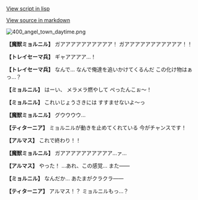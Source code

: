 [View script in lisp](../scripts/100503063.txt)

[View source in markdown](100503063.md)

![400_angel_town_daytime.png](../images/backgrounds/400_angel_town_daytime.png)

**【魔獣ミョルニル】**
ガアアアアアアアアアア！
ガアアアアアアアアアアア！！

**【トレイセーマ兵】**
ギャアアアア…！

**【トレイセーマ兵】**
なんで…
なんで俺達を追いかけてくるんだ
この化け物はぁっ…？

**【ミョルニル】**
はーい、
メラメラ燃やして
ぺったんこぉ～！

**【ミョルニル】**
これいじょうさきには
すすませないよ～っ

**【魔獣ミョルニル】**
グウウウウ…

**【ティターニア】**
ミョルニルが動きを止めてくれている
今がチャンスです！

**【アルマス】**
これで終わり！！

**【魔獣ミョルニル】**
ガアアアアアアアアアア…ァ…

**【アルマス】**
やった！
…あれ、この感覚…
また――

**【ミョルニル】**
なんだか…
あたまがクラクラ――

**【ティターニア】**
アルマス！？
ミョルニルもっ…？
